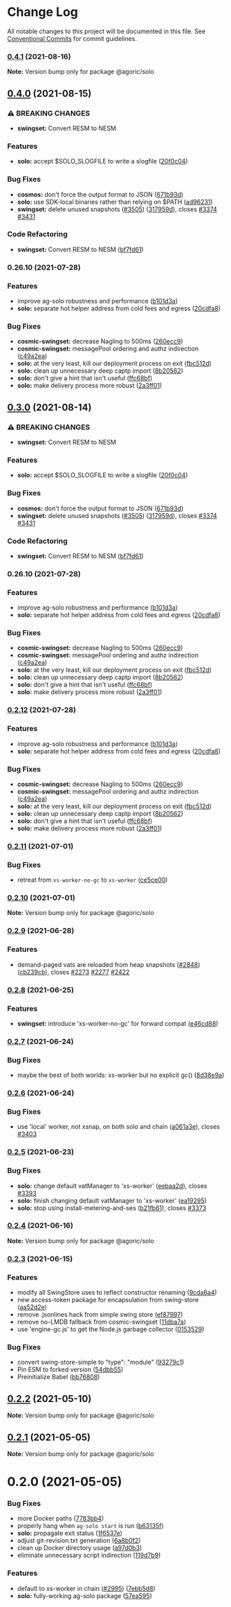 # Change Log

All notable changes to this project will be documented in this file.
See [Conventional Commits](https://conventionalcommits.org) for commit guidelines.

### [0.4.1](https://github.com/Agoric/agoric-sdk/compare/@agoric/solo@0.4.0...@agoric/solo@0.4.1) (2021-08-16)

**Note:** Version bump only for package @agoric/solo





## [0.4.0](https://github.com/Agoric/agoric-sdk/compare/@agoric/solo@0.2.11...@agoric/solo@0.4.0) (2021-08-15)


### ⚠ BREAKING CHANGES

* **swingset:** Convert RESM to NESM

### Features

* **solo:** accept $SOLO_SLOGFILE to write a slogfile ([20f0c04](https://github.com/Agoric/agoric-sdk/commit/20f0c045eb7e948bbbac096b2f04d239767027d9))


### Bug Fixes

* **cosmos:** don't force the output format to JSON ([671b93d](https://github.com/Agoric/agoric-sdk/commit/671b93d6032656dceeee1616b849535145b3e10d))
* **solo:** use SDK-local binaries rather than relying on $PATH ([ad96231](https://github.com/Agoric/agoric-sdk/commit/ad962312557adf87b56b5510ff1059ad669331ad))
* **swingset:** delete unused snapshots ([#3505](https://github.com/Agoric/agoric-sdk/issues/3505)) ([317959d](https://github.com/Agoric/agoric-sdk/commit/317959d77ca669c8e4bbf504d89fe55bdd383253)), closes [#3374](https://github.com/Agoric/agoric-sdk/issues/3374) [#3431](https://github.com/Agoric/agoric-sdk/issues/3431)


### Code Refactoring

* **swingset:** Convert RESM to NESM ([bf7fd61](https://github.com/Agoric/agoric-sdk/commit/bf7fd6161a79e994c3bc48949e4ccb01b4048772))

### 0.26.10 (2021-07-28)


### Features

* improve ag-solo robustness and performance ([b101d3a](https://github.com/Agoric/agoric-sdk/commit/b101d3a4cd4fc97c4a6c794877efc47d43b12f02))
* **solo:** separate hot helper address from cold fees and egress ([20cdfa8](https://github.com/Agoric/agoric-sdk/commit/20cdfa8d89788d6903ea927bf9b3d59ece775251))


### Bug Fixes

* **cosmic-swingset:** decrease Nagling to 500ms ([260ecc9](https://github.com/Agoric/agoric-sdk/commit/260ecc9f437d427b2494e9b7d1a8a3994431164c))
* **cosmic-swingset:** messagePool ordering and authz indirection ([c49a2ea](https://github.com/Agoric/agoric-sdk/commit/c49a2ea92c6bd910316e939274a4ff80e41cdd18))
* **solo:** at the very least, kill our deployment process on exit ([fbc512d](https://github.com/Agoric/agoric-sdk/commit/fbc512d8e2466b81f0b59662b499449a52231101))
* **solo:** clean up unnecessary deep captp import ([8b20562](https://github.com/Agoric/agoric-sdk/commit/8b20562b9cc3917818455ab7d85aa74c9efb3f56))
* **solo:** don't give a hint that isn't useful ([ffc68bf](https://github.com/Agoric/agoric-sdk/commit/ffc68bf65d60c2a82bc0f6a5815d6a04495f4755))
* **solo:** make delivery process more robust ([2a3ff01](https://github.com/Agoric/agoric-sdk/commit/2a3ff017e1d7e8a127154e052c45157c7605f3b9))



## [0.3.0](https://github.com/Agoric/agoric-sdk/compare/@agoric/solo@0.2.11...@agoric/solo@0.3.0) (2021-08-14)


### ⚠ BREAKING CHANGES

* **swingset:** Convert RESM to NESM

### Features

* **solo:** accept $SOLO_SLOGFILE to write a slogfile ([20f0c04](https://github.com/Agoric/agoric-sdk/commit/20f0c045eb7e948bbbac096b2f04d239767027d9))


### Bug Fixes

* **cosmos:** don't force the output format to JSON ([671b93d](https://github.com/Agoric/agoric-sdk/commit/671b93d6032656dceeee1616b849535145b3e10d))
* **swingset:** delete unused snapshots ([#3505](https://github.com/Agoric/agoric-sdk/issues/3505)) ([317959d](https://github.com/Agoric/agoric-sdk/commit/317959d77ca669c8e4bbf504d89fe55bdd383253)), closes [#3374](https://github.com/Agoric/agoric-sdk/issues/3374) [#3431](https://github.com/Agoric/agoric-sdk/issues/3431)


### Code Refactoring

* **swingset:** Convert RESM to NESM ([bf7fd61](https://github.com/Agoric/agoric-sdk/commit/bf7fd6161a79e994c3bc48949e4ccb01b4048772))

### 0.26.10 (2021-07-28)


### Features

* improve ag-solo robustness and performance ([b101d3a](https://github.com/Agoric/agoric-sdk/commit/b101d3a4cd4fc97c4a6c794877efc47d43b12f02))
* **solo:** separate hot helper address from cold fees and egress ([20cdfa8](https://github.com/Agoric/agoric-sdk/commit/20cdfa8d89788d6903ea927bf9b3d59ece775251))


### Bug Fixes

* **cosmic-swingset:** decrease Nagling to 500ms ([260ecc9](https://github.com/Agoric/agoric-sdk/commit/260ecc9f437d427b2494e9b7d1a8a3994431164c))
* **cosmic-swingset:** messagePool ordering and authz indirection ([c49a2ea](https://github.com/Agoric/agoric-sdk/commit/c49a2ea92c6bd910316e939274a4ff80e41cdd18))
* **solo:** at the very least, kill our deployment process on exit ([fbc512d](https://github.com/Agoric/agoric-sdk/commit/fbc512d8e2466b81f0b59662b499449a52231101))
* **solo:** clean up unnecessary deep captp import ([8b20562](https://github.com/Agoric/agoric-sdk/commit/8b20562b9cc3917818455ab7d85aa74c9efb3f56))
* **solo:** don't give a hint that isn't useful ([ffc68bf](https://github.com/Agoric/agoric-sdk/commit/ffc68bf65d60c2a82bc0f6a5815d6a04495f4755))
* **solo:** make delivery process more robust ([2a3ff01](https://github.com/Agoric/agoric-sdk/commit/2a3ff017e1d7e8a127154e052c45157c7605f3b9))



### [0.2.12](https://github.com/Agoric/agoric-sdk/compare/@agoric/solo@0.2.11...@agoric/solo@0.2.12) (2021-07-28)


### Features

* improve ag-solo robustness and performance ([b101d3a](https://github.com/Agoric/agoric-sdk/commit/b101d3a4cd4fc97c4a6c794877efc47d43b12f02))
* **solo:** separate hot helper address from cold fees and egress ([20cdfa8](https://github.com/Agoric/agoric-sdk/commit/20cdfa8d89788d6903ea927bf9b3d59ece775251))


### Bug Fixes

* **cosmic-swingset:** decrease Nagling to 500ms ([260ecc9](https://github.com/Agoric/agoric-sdk/commit/260ecc9f437d427b2494e9b7d1a8a3994431164c))
* **cosmic-swingset:** messagePool ordering and authz indirection ([c49a2ea](https://github.com/Agoric/agoric-sdk/commit/c49a2ea92c6bd910316e939274a4ff80e41cdd18))
* **solo:** at the very least, kill our deployment process on exit ([fbc512d](https://github.com/Agoric/agoric-sdk/commit/fbc512d8e2466b81f0b59662b499449a52231101))
* **solo:** clean up unnecessary deep captp import ([8b20562](https://github.com/Agoric/agoric-sdk/commit/8b20562b9cc3917818455ab7d85aa74c9efb3f56))
* **solo:** don't give a hint that isn't useful ([ffc68bf](https://github.com/Agoric/agoric-sdk/commit/ffc68bf65d60c2a82bc0f6a5815d6a04495f4755))
* **solo:** make delivery process more robust ([2a3ff01](https://github.com/Agoric/agoric-sdk/commit/2a3ff017e1d7e8a127154e052c45157c7605f3b9))



### [0.2.11](https://github.com/Agoric/agoric-sdk/compare/@agoric/solo@0.2.10...@agoric/solo@0.2.11) (2021-07-01)


### Bug Fixes

* retreat from `xs-worker-no-gc` to `xs-worker` ([ce5ce00](https://github.com/Agoric/agoric-sdk/commit/ce5ce00c6a07d59ee249bfd736a3d5a66c8b903f))



### [0.2.10](https://github.com/Agoric/agoric-sdk/compare/@agoric/solo@0.2.9...@agoric/solo@0.2.10) (2021-07-01)

**Note:** Version bump only for package @agoric/solo





### [0.2.9](https://github.com/Agoric/agoric-sdk/compare/@agoric/solo@0.2.8...@agoric/solo@0.2.9) (2021-06-28)


### Features

* demand-paged vats are reloaded from heap snapshots ([#2848](https://github.com/Agoric/agoric-sdk/issues/2848)) ([cb239cb](https://github.com/Agoric/agoric-sdk/commit/cb239cbb27943ad58c304d85ee9b61ba917af79c)), closes [#2273](https://github.com/Agoric/agoric-sdk/issues/2273) [#2277](https://github.com/Agoric/agoric-sdk/issues/2277) [#2422](https://github.com/Agoric/agoric-sdk/issues/2422)



### [0.2.8](https://github.com/Agoric/agoric-sdk/compare/@agoric/solo@0.2.7...@agoric/solo@0.2.8) (2021-06-25)


### Features

* **swingset:** introduce 'xs-worker-no-gc' for forward compat ([e46cd88](https://github.com/Agoric/agoric-sdk/commit/e46cd883449c02559e2c0c49b66e26695b4b99da))



### [0.2.7](https://github.com/Agoric/agoric-sdk/compare/@agoric/solo@0.2.6...@agoric/solo@0.2.7) (2021-06-24)


### Bug Fixes

* maybe the best of both worlds: xs-worker but no explicit gc() ([8d38e9a](https://github.com/Agoric/agoric-sdk/commit/8d38e9a3d50987cd21e642e330d482e6e733cd3c))



### [0.2.6](https://github.com/Agoric/agoric-sdk/compare/@agoric/solo@0.2.5...@agoric/solo@0.2.6) (2021-06-24)


### Bug Fixes

* use 'local' worker, not xsnap, on both solo and chain ([a061a3e](https://github.com/Agoric/agoric-sdk/commit/a061a3e92f4ab90d293dfb5bff0223a24ed12d87)), closes [#3403](https://github.com/Agoric/agoric-sdk/issues/3403)



### [0.2.5](https://github.com/Agoric/agoric-sdk/compare/@agoric/solo@0.2.4...@agoric/solo@0.2.5) (2021-06-23)


### Bug Fixes

* **solo:** change default vatManager to 'xs-worker' ([eebaa2d](https://github.com/Agoric/agoric-sdk/commit/eebaa2d75aa2e42786892340af81d137d2058d99)), closes [#3393](https://github.com/Agoric/agoric-sdk/issues/3393)
* **solo:** finish changing default vatManager to 'xs-worker' ([ea19295](https://github.com/Agoric/agoric-sdk/commit/ea1929548de02d60bdbd8c204c3e032b9a258a63))
* **solo:** stop using install-metering-and-ses ([b21fb61](https://github.com/Agoric/agoric-sdk/commit/b21fb615016386edd206dfbe8f364cf42398b4d4)), closes [#3373](https://github.com/Agoric/agoric-sdk/issues/3373)



### [0.2.4](https://github.com/Agoric/agoric-sdk/compare/@agoric/solo@0.2.3...@agoric/solo@0.2.4) (2021-06-16)

**Note:** Version bump only for package @agoric/solo





### [0.2.3](https://github.com/Agoric/agoric-sdk/compare/@agoric/solo@0.2.2...@agoric/solo@0.2.3) (2021-06-15)


### Features

* modify all SwingStore uses to reflect constructor renaming ([9cda6a4](https://github.com/Agoric/agoric-sdk/commit/9cda6a4542bb64d72ddd42d08e2056f5323b18a9))
* new access-token package for encapsulation from swing-store ([aa52d2e](https://github.com/Agoric/agoric-sdk/commit/aa52d2ea54ec679889db9abdb8cdd6639824f50e))
* remove .jsonlines hack from simple swing store ([ef87997](https://github.com/Agoric/agoric-sdk/commit/ef87997a1519b18f23656b57bf38055fea203f9a))
* remove no-LMDB fallback from cosmic-swingset ([11dba7a](https://github.com/Agoric/agoric-sdk/commit/11dba7a145711097966ed41b9d36dd2ffdad2846))
* use 'engine-gc.js' to get the Node.js garbage collector ([0153529](https://github.com/Agoric/agoric-sdk/commit/0153529cbfc0b7da2d1ec434b32b2171bc246f93))


### Bug Fixes

* convert swing-store-simple to "type": "module" ([93279c1](https://github.com/Agoric/agoric-sdk/commit/93279c10a01ce55790a0aa8b5f9e2b2ce7e1732e))
* Pin ESM to forked version ([54dbb55](https://github.com/Agoric/agoric-sdk/commit/54dbb55d64d7ff7adb395bc4bd9d1461dd2d3c17))
* Preinitialize Babel ([bb76808](https://github.com/Agoric/agoric-sdk/commit/bb768089c3588e54612d7c9a4528972b5688f4e6))



## [0.2.2](https://github.com/Agoric/agoric-sdk/compare/@agoric/solo@0.2.1...@agoric/solo@0.2.2) (2021-05-10)

**Note:** Version bump only for package @agoric/solo





## [0.2.1](https://github.com/Agoric/agoric-sdk/compare/@agoric/solo@0.2.0...@agoric/solo@0.2.1) (2021-05-05)

**Note:** Version bump only for package @agoric/solo





# 0.2.0 (2021-05-05)


### Bug Fixes

* more Docker paths ([7783bb4](https://github.com/Agoric/agoric-sdk/commit/7783bb4740f4ea83b788fec45c1d1aa70145bba1))
* properly hang when `ag-solo start` is run ([b63135f](https://github.com/Agoric/agoric-sdk/commit/b63135fb7f72b6c5a0498cb243909ae39b5d860a))
* **solo:** propagate exit status ([1f6537e](https://github.com/Agoric/agoric-sdk/commit/1f6537e513e0bfa2ed6e28780903f18255ebf3d1))
* adjust git-revision.txt generation ([6a8b0f2](https://github.com/Agoric/agoric-sdk/commit/6a8b0f20df17d5427b1c70273bcc170c7945dc2a))
* clean up Docker directory usage ([a97d0b3](https://github.com/Agoric/agoric-sdk/commit/a97d0b3edc1f47e04d93d37c6e999d0798903d03))
* eliminate unnecessary script indirection ([119d7b9](https://github.com/Agoric/agoric-sdk/commit/119d7b91d4042e0881b4bd8acf79391709bcd08d))


### Features

* default to xs-worker in chain ([#2995](https://github.com/Agoric/agoric-sdk/issues/2995)) ([7ebb5d8](https://github.com/Agoric/agoric-sdk/commit/7ebb5d8dac86662e167ff0333cc655bd511d2c58))
* **solo:** fully-working ag-solo package ([57ea595](https://github.com/Agoric/agoric-sdk/commit/57ea59584e28f32288de62aa1be4d5717a0d146b))
